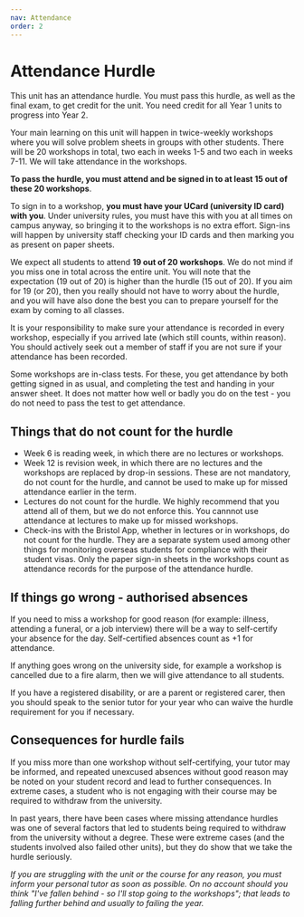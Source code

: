 ```yaml
---
nav: Attendance
order: 2
---
```


# Attendance Hurdle

This unit has an attendance hurdle. You must pass this hurdle, as well as the final exam, to get credit for the unit. You need credit for all Year 1 units to progress into Year 2.

Your main learning on this unit will happen in twice-weekly workshops where you will solve problem sheets in groups with other students. There will be 20 workshops in total, two each in weeks 1-5 and two each in weeks 7-11. We will take attendance in the workshops.

**To pass the hurdle, you must attend and be signed in to at least 15 out of these 20 workshops**. 

To sign in to a workshop, **you must have your UCard (university ID card) with you**. Under university rules, you must have this with you at all times on campus anyway, so bringing it to the workshops is no extra effort. Sign-ins will happen by university staff checking your ID cards and then marking you as present on paper sheets.

We expect all students to attend **19 out of 20 workshops**. We do not mind if you miss one in total across the entire unit. You will note that the expectation (19 out of 20) is higher than the hurdle (15 out of 20). If you aim for 19 (or 20), then you really should not have to worry about the hurdle, and you will have also done the best you can to prepare yourself for the exam by coming to all classes. 
<!-- You will get no sympathy if you attend only 14 workshops and argue that you almost met the hurdle, as you did not come close to the expected 19. -->


It is your responsibility to make sure your attendance is recorded in every workshop, especially if you arrived late (which still counts, within reason). You should actively seek out a member of staff if you are not sure if your attendance has been recorded.


Some workshops are in-class tests. For these, you get attendance by both getting signed in as usual, and completing the test and handing in your answer sheet. It does not matter how well or badly you do on the test - you do not need to pass the test to get attendance.

## Things that do not count for the hurdle

  - Week 6 is reading week, in which there are no lectures or workshops.
  - Week 12 is revision week, in which there are no lectures and the workshops are replaced by drop-in sessions. These are not mandatory, do not count for the hurdle, and cannot be used to make up for missed attendance earlier in the term.
  - Lectures do not count for the hurdle. We highly recommend that you attend all of them, but we do not enforce this. You cannnot use attendance at lectures to make up for missed workshops.
  - Check-ins with the Bristol App, whether in lectures or in workshops, do not count for the hurdle. They are a separate system used among other things for monitoring overseas students for compliance with their student visas. Only the paper sign-in sheets in the workshops count as attendance records for the purpose of the attendance hurdle.

## If things go wrong - authorised absences

If you need to miss a workshop for good reason (for example: illness, attending a funeral, or a job interview) there will be a way to self-certify your absence for the day. Self-certified absences count as +1 for attendance.

If anything goes wrong on the university side, for example a workshop is cancelled due to a fire alarm, then we will give attendance to all students.

If you have a registered disability, or are a parent or registered carer, then you should speak to the senior tutor for your year who can waive the hurdle requirement for you if necessary.

## Consequences for hurdle fails

If you miss more than one workshop without self-certifying, your tutor may be informed, and repeated unexcused absences without good reason may be noted on your student record and lead to further consequences. In extreme cases, a student who is not engaging with their course may be required to withdraw from the university.

In past years, there have been cases where missing attendance hurdles was one of several factors that led to students being required to withdraw from the university without a degree. These were extreme cases (and the students involved also failed other units), but they do show that we take the hurdle seriously.

_If you are struggling with the unit or the course for any reason, you must inform your personal tutor as soon as possible. On no account should you think "I've fallen behind - so I'll stop going to the workshops"; that leads to falling further behind and usually to failing the year._

